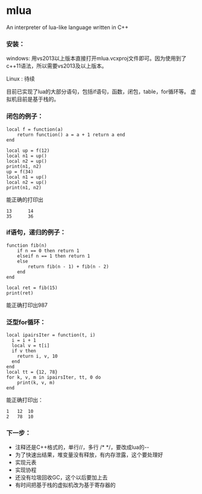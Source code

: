 # mlua
An interpreter of lua-like language written in C++ 

### 安装：

windows:  用vs2013以上版本直接打开mlua.vcxproj文件即可。因为使用到了c++11语法，所以需要vs2013及以上版本。

Linux :  待续

目前已实现了lua的大部分语句，包括if语句，函数，闭包，table，for循环等。 虚拟机目前是基于栈的。

### 闭包的例子：

```
local f = function(a)
    return function() a = a + 1 return a end 
end

local up = f(12)
local n1 = up()
local n2 = up()
print(n1, n2)
up = f(34)
local n1 = up()
local n2 = up()
print(n1, n2)
```
能正确的打印出
```
13      14
35      36
```

### if语句，递归的例子：
```
function fib(n)
    if n == 0 then return 1
    elseif n == 1 then return 1
    else 
        return fib(n - 1) + fib(n - 2)
    end
end

local ret = fib(15)
print(ret)
```
能正确打印出987

### 泛型for循环：
```
local ipairsIter = function(t, i)
  i = i + 1
  local v = t[i]
  if v then
    return i, v, 10
  end
end
local tt = {12, 78}
for k, v, m in ipairsIter, tt, 0 do
    print(k, v, m)
end
```
能正确打印出：
```
1   12  10
2   78  10
```

### 下一步：

+ 注释还是C++格式的，单行//，多行 /* */，要改成lua的--
+ 为了快速出结果，堆变量没有释放，有内存泄露，这个要处理好
+ 实现元表
+ 实现协程
+ 还没有垃圾回收GC，这个以后要加上去
+ 有时间把基于栈的虚拟机改为基于寄存器的

